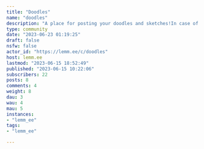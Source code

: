 ```yaml
---
title: "Doodles" 
name: "doodles"
description: "A place for posting your doodles and sketches!In case of posting NSFW always mark it respectively"
type: community
date: "2023-06-23 01:19:25"
draft: false
nsfw: false
actor_id: "https://lemm.ee/c/doodles"
host: lemm.ee
lastmod: "2023-06-15 18:52:49"
published: "2023-06-15 10:22:06"
subscribers: 22
posts: 8
comments: 4
weight: 8
dau: 3
wau: 4
mau: 5
instances:
- "lemm_ee"
tags: 
- "lemm_ee"

---
```

